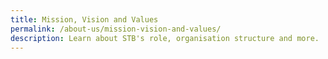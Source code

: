 ```yaml
---
title: Mission, Vision and Values
permalink: /about-us/mission-vision-and-values/
description: Learn about STB's role, organisation structure and more.
---
```

